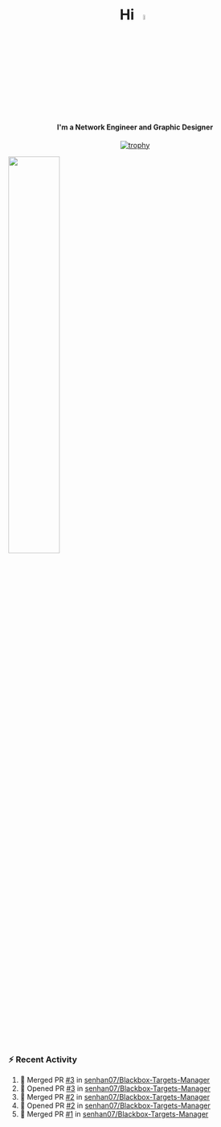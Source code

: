 <h1 align="center">Hi <img src="https://i.gifer.com/origin/e0/e08f73642d422d94483c0ca96f737ac2.webp" style="width: 5%;"></h1>
<h4 align="center">I'm a Network Engineer and Graphic Designer </h3>

<div align="center">
  
  [![trophy](https://github-profile-trophy.vercel.app/?username=senhan07&theme=gitdimmed&no-frame=true&no-bg=true&margin-w=15)](https://github.com/ryo-ma/github-profile-trophy)

</div>

<div align="left">
  <img src="https://github-readme-stats.vercel.app/api?username=senhan07&show_icons=true&show_icons=true&hide_border=true&show=reviews,prs_merged,prs_merged_percentage&custom_title=My%20Stats&theme=github_dark" width="45%">
</div>

<img src="https://user-images.githubusercontent.com/74038190/212284100-561aa473-3905-4a80-b561-0d28506553ee.gif" style="width: 9999px; height: 7px;">

### :zap: Recent Activity

<!--START_SECTION:activity-->
1. 🎉 Merged PR [#3](https://github.com/senhan07/Blackbox-Targets-Manager/pull/3) in [senhan07/Blackbox-Targets-Manager](https://github.com/senhan07/Blackbox-Targets-Manager)
2. 💪 Opened PR [#3](https://github.com/senhan07/Blackbox-Targets-Manager/pull/3) in [senhan07/Blackbox-Targets-Manager](https://github.com/senhan07/Blackbox-Targets-Manager)
3. 🎉 Merged PR [#2](https://github.com/senhan07/Blackbox-Targets-Manager/pull/2) in [senhan07/Blackbox-Targets-Manager](https://github.com/senhan07/Blackbox-Targets-Manager)
4. 💪 Opened PR [#2](https://github.com/senhan07/Blackbox-Targets-Manager/pull/2) in [senhan07/Blackbox-Targets-Manager](https://github.com/senhan07/Blackbox-Targets-Manager)
5. 🎉 Merged PR [#1](https://github.com/senhan07/Blackbox-Targets-Manager/pull/1) in [senhan07/Blackbox-Targets-Manager](https://github.com/senhan07/Blackbox-Targets-Manager)
<!--END_SECTION:activity-->
